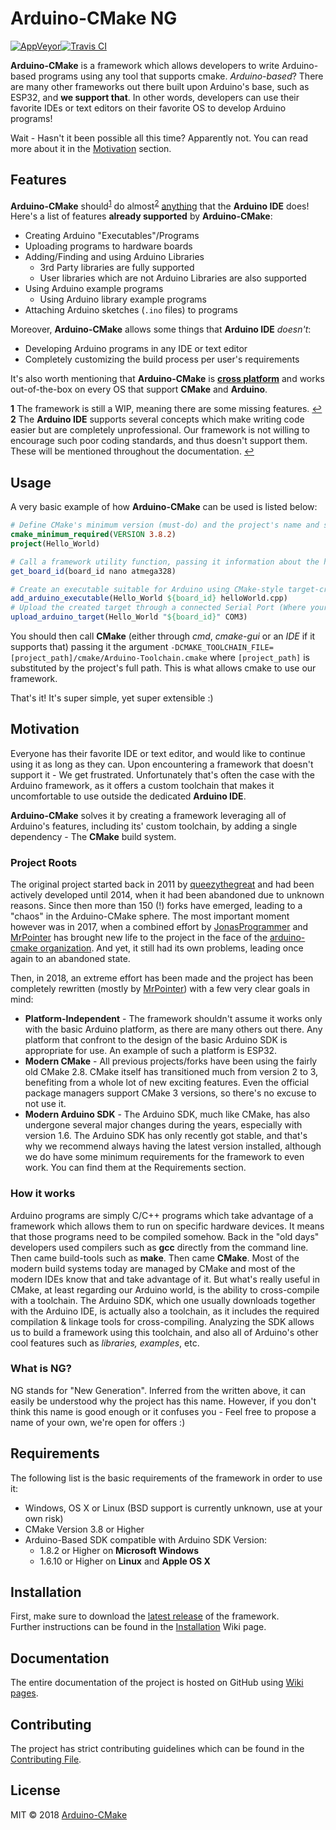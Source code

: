 # Arduino-CMake NG

[![AppVeyor](https://img.shields.io/appveyor/ci/arduino-cmake/arduino-cmake-ng/develop.svg?label=Windows&logo=appveyor)](https://ci.appveyor.com/project/arduino-cmake/arduino-cmake-ng)[![Travis CI](https://img.shields.io/travis/arduino-cmake/Arduino-CMake-NG.svg?label=Linux%20and%20OS%20X&logo=travis)](https://travis-ci.org/arduino-cmake/Arduino-CMake-NG)

**Arduino-CMake** is a framework which allows developers to write Arduino-based programs using any tool that supports cmake. *Arduino-based*? There are many other frameworks out there built upon Arduino's base, such as ESP32, and **we support that**.
In other words, developers can use their favorite IDEs or text editors on their favorite OS to develop Arduino programs!

Wait - Hasn't it been possible all this time? Apparently not. You can read more about it in the [Motivation](#Motivation) section.

## Features

**Arduino-CMake** should<sup id="fl1">[1](#f1)</sup> do almost<sup id="fl2">[2](#f2)</sup> <u>anything</u> that the **Arduino IDE** does!
Here's a list of features **already supported** by **Arduino-CMake**:

- Creating Arduino "Executables"/Programs
- Uploading programs to hardware boards
- Adding/Finding and using Arduino Libraries
  - 3rd Party libraries are fully supported
  - User libraries which are not Arduino Libraries are also supported
- Using Arduino example programs
  - Using Arduino library example programs
- Attaching Arduino sketches (`.ino` files) to programs

Moreover, **Arduino-CMake** allows some things that **Arduino IDE** *doesn't*:

- Developing Arduino programs in any IDE or text editor
- Completely customizing the build process per user's requirements

It's also worth mentioning that **Arduino-CMake** is **<u>cross platform</u>** and works out-of-the-box on every OS that support **CMake** and **Arduino**.

<b id="f1">1</b> The framework is still a WIP, meaning there are some missing features. [↩](#fl1)  
<b id="f2">2</b> The **Arduino IDE** supports several concepts which make writing code easier but are completely unprofessional. Our framework is not willing to encourage such poor coding standards, and thus doesn't support them. These will be mentioned throughout the documentation. [↩](#fl2)

## Usage

A very basic example of how **Arduino-CMake** can be used is listed below:

```cmake
# Define CMake's minimum version (must-do) and the project's name and supported languages
cmake_minimum_required(VERSION 3.8.2)
project(Hello_World)

# Call a framework utility function, passing it information about the hardware board that will be used - This function returns a structure known only to the framework
get_board_id(board_id nano atmega328)

# Create an executable suitable for Arduino using CMake-style target-creation
add_arduino_executable(Hello_World ${board_id} helloWorld.cpp)
# Upload the created target through a connected Serial Port (Where your board is connected to)
upload_arduino_target(Hello_World "${board_id}" COM3)
```

You should then call **CMake** (either through *cmd*, *cmake-gui* or an *IDE* if it supports that) passing it the argument `-DCMAKE_TOOLCHAIN_FILE=[project_path]/cmake/Arduino-Toolchain.cmake` where `[project_path]` is substituted by the project's full path. This is what allows cmake to use our framework.

That's it! It's super simple, yet super extensible :)

## Motivation

Everyone has their favorite IDE or text editor, and would like to continue using it as long as they can.
Upon encountering a framework that doesn't support it - We get frustrated.
Unfortunately that's often the case with the Arduino framework, as it offers a custom toolchain that makes it uncomfortable to use outside the dedicated **Arduino IDE**.

**Arduino-CMake** solves it by creating a framework leveraging all of Arduino's features, including its' custom toolchain, by adding a single dependency - The **CMake** build system.

### Project Roots

The original project started back in 2011 by [queezythegreat](https://github.com/queezythegreat) and had been actively developed until 2014,  when it had been abandoned due to unknown reasons.
Since then more than 150 (!) forks have emerged, leading to a "chaos" in the Arduino-CMake sphere.
The most important moment however was in 2017, when a combined effort by [JonasProgrammer](https://github.com/JonasProgrammer) and [MrPointer](https://github.com/MrPointer) has brought new life to the project in the face of the [arduino-cmake organization](https://github.com/arduino-cmake).
And yet, it still had its own problems, leading once again to an abandoned state.

Then, in 2018, an extreme effort has been made and the project has been completely rewritten (mostly by [MrPointer](https://github.com/MrPointer)) with a few very clear goals in mind:

- **Platform-Independent** - The framework shouldn't assume it works only with the basic Arduino platform, as there are many others out there. Any platform that confront to the design of the basic Arduino SDK is appropriate for use. An example of such a platform is ESP32.
- **Modern CMake** - All previous projects/forks have been using the fairly old CMake 2.8. CMake itself has transitioned much from version 2 to 3, benefiting from a whole lot of new exciting features. Even the official package managers support CMake 3 versions, so there's no excuse to not use it.
- **Modern Arduino SDK** - The Arduino SDK, much like CMake, has also undergone several major changes during the years, especially with version 1.6. The Arduino SDK has only recently got stable, and that's why we recommend always having the latest version installed, although we do have some minimum requirements for the framework to even work. You can find them at the Requirements section.

### How it works

Arduino programs are simply C/C++ programs which take advantage of a framework which allows them to run on specific hardware devices. It means that those programs need to be compiled somehow.
Back in the "old days" developers used compilers such as **gcc** directly from the command line. Then came build-tools such as **make**. Then came **CMake**.
Most of the modern build systems today are managed by CMake and most of the modern IDEs know that and take advantage of it.
But what's really useful in CMake, at least regarding our Arduino world, is the ability to cross-compile with a  toolchain.
The Arduino SDK, which one usually downloads together with the Arduino IDE, is actually also a toolchain, as it includes the required compilation & linkage tools for cross-compiling.
Analyzing the SDK allows us to build a framework using this toolchain, and also all of Arduino's other cool features such as *libraries, examples*, etc.

### What is NG?

NG stands for "New Generation".
Inferred from the written above, it can easily be understood why the project has this name.
However, if you don't think this name is good enough or it confuses you - Feel free to propose a name of your own, we're open for offers :)

## Requirements

The following list is the basic requirements of the framework in order to use it:

* Windows, OS X or Linux (BSD support is currently unknown, use at your own risk)
* CMake Version 3.8 or Higher
* Arduino-Based SDK compatible with Arduino SDK Version:
  * 1.8.2 or Higher on **Microsoft Windows**
  * 1.6.10 or Higher on **Linux** and **Apple OS X**

## Installation

First, make sure to download the [latest release](https://github.com/arduino-cmake/Arduino-CMake-NG/releases) of the framework.  
Further instructions can be found in the [Installation](https://github.com/arduino-cmake/Arduino-CMake-NG/wiki/Installation) Wiki page.

## Documentation

The entire documentation of the project is hosted on GitHub using [Wiki pages](https://github.com/arduino-cmake/Arduino-CMake-NG/wiki).

## Contributing

The project has strict contributing guidelines which can be found in the [Contributing File](https://github.com/arduino-cmake/Arduino-CMake-NG/blob/master/CONTRIBUTING.md).

## License

MIT © 2018 [Arduino-CMake](https://github.com/arduino-cmake/Arduino-CMake-NG/blob/master/LICENSE.md)
